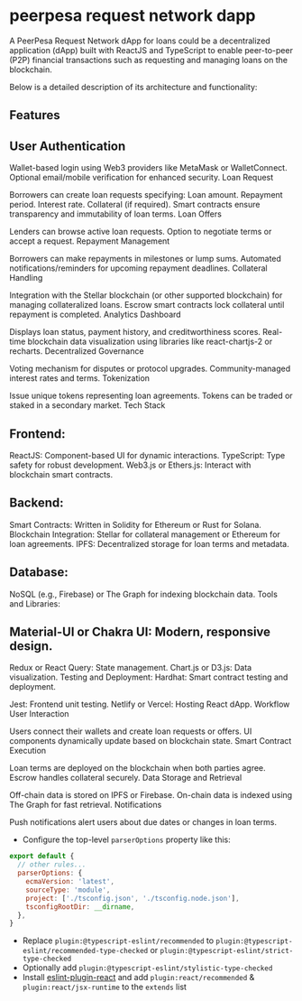 # peerpesa request network dapp

A PeerPesa Request Network dApp for loans could be a decentralized application (dApp) built with ReactJS and TypeScript to enable peer-to-peer (P2P) financial transactions such as requesting and managing loans on the blockchain. 

Below is a detailed description of its architecture and functionality:

## Features
## User Authentication

Wallet-based login using Web3 providers like MetaMask or WalletConnect.
Optional email/mobile verification for enhanced security.
Loan Request

Borrowers can create loan requests specifying:
Loan amount.
Repayment period.
Interest rate.
Collateral (if required).
Smart contracts ensure transparency and immutability of loan terms.
Loan Offers

Lenders can browse active loan requests.
Option to negotiate terms or accept a request.
Repayment Management

Borrowers can make repayments in milestones or lump sums.
Automated notifications/reminders for upcoming repayment deadlines.
Collateral Handling

Integration with the Stellar blockchain (or other supported blockchain) for managing collateralized loans.
Escrow smart contracts lock collateral until repayment is completed.
Analytics Dashboard

Displays loan status, payment history, and creditworthiness scores.
Real-time blockchain data visualization using libraries like react-chartjs-2 or recharts.
Decentralized Governance

Voting mechanism for disputes or protocol upgrades.
Community-managed interest rates and terms.
Tokenization

Issue unique tokens representing loan agreements.
Tokens can be traded or staked in a secondary market.
Tech Stack

## Frontend:
ReactJS: Component-based UI for dynamic interactions.
TypeScript: Type safety for robust development.
Web3.js or Ethers.js: Interact with blockchain smart contracts.

## Backend:
Smart Contracts: Written in Solidity for Ethereum or Rust for Solana.
Blockchain Integration: Stellar for collateral management or Ethereum for loan agreements.
IPFS: Decentralized storage for loan terms and metadata.

## Database:
NoSQL (e.g., Firebase) or The Graph for indexing blockchain data.
Tools and Libraries:

## Material-UI or Chakra UI: Modern, responsive design.
Redux or React Query: State management.
Chart.js or D3.js: Data visualization.
Testing and Deployment:
Hardhat: Smart contract testing and deployment.

Jest: Frontend unit testing.
Netlify or Vercel: Hosting React dApp.
Workflow
User Interaction

Users connect their wallets and create loan requests or offers.
UI components dynamically update based on blockchain state.
Smart Contract Execution

Loan terms are deployed on the blockchain when both parties agree.
Escrow handles collateral securely.
Data Storage and Retrieval

Off-chain data is stored on IPFS or Firebase.
On-chain data is indexed using The Graph for fast retrieval.
Notifications

Push notifications alert users about due dates or changes in loan terms.

- Configure the top-level `parserOptions` property like this:

```js
export default {
  // other rules...
  parserOptions: {
    ecmaVersion: 'latest',
    sourceType: 'module',
    project: ['./tsconfig.json', './tsconfig.node.json'],
    tsconfigRootDir: __dirname,
  },
}
```

- Replace `plugin:@typescript-eslint/recommended` to `plugin:@typescript-eslint/recommended-type-checked` or `plugin:@typescript-eslint/strict-type-checked`
- Optionally add `plugin:@typescript-eslint/stylistic-type-checked`
- Install [eslint-plugin-react](https://github.com/jsx-eslint/eslint-plugin-react) and add `plugin:react/recommended` & `plugin:react/jsx-runtime` to the `extends` list
